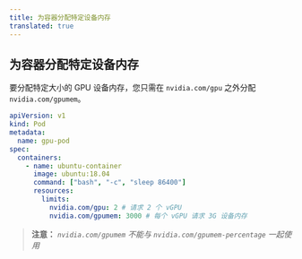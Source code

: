 ```yaml
---
title: 为容器分配特定设备内存
translated: true
---
```


## 为容器分配特定设备内存

要分配特定大小的 GPU 设备内存，您只需在 `nvidia.com/gpu` 之外分配 `nvidia.com/gpumem`。

```yaml
apiVersion: v1
kind: Pod
metadata:
  name: gpu-pod
spec:
  containers:
    - name: ubuntu-container
      image: ubuntu:18.04
      command: ["bash", "-c", "sleep 86400"]
      resources:
        limits:
          nvidia.com/gpu: 2 # 请求 2 个 vGPU
          nvidia.com/gpumem: 3000 # 每个 vGPU 请求 3G 设备内存
```

> **注意：** *`nvidia.com/gpumem` 不能与 `nvidia.com/gpumem-percentage` 一起使用*
